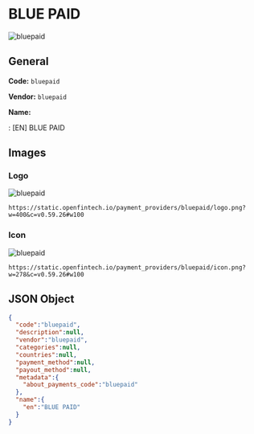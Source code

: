 
# BLUE PAID 
![bluepaid](https://static.openfintech.io/payment_providers/bluepaid/logo.png?w=400&c=v0.59.26#w100)  

## General 
 
**Code:** `bluepaid` 
 
**Vendor:** `bluepaid` 
 
**Name:** 
 
:	[EN] BLUE PAID 
 

## Images 

### Logo 
 
![bluepaid](https://static.openfintech.io/payment_providers/bluepaid/logo.png?w=400&c=v0.59.26#w100)  

```
https://static.openfintech.io/payment_providers/bluepaid/logo.png?w=400&c=v0.59.26#w100
```  

### Icon 
 
![bluepaid](https://static.openfintech.io/payment_providers/bluepaid/icon.png?w=278&c=v0.59.26#w100)  

```
https://static.openfintech.io/payment_providers/bluepaid/icon.png?w=278&c=v0.59.26#w100
```  

## JSON Object 

```json
{
  "code":"bluepaid",
  "description":null,
  "vendor":"bluepaid",
  "categories":null,
  "countries":null,
  "payment_method":null,
  "payout_method":null,
  "metadata":{
    "about_payments_code":"bluepaid"
  },
  "name":{
    "en":"BLUE PAID"
  }
}
```  
